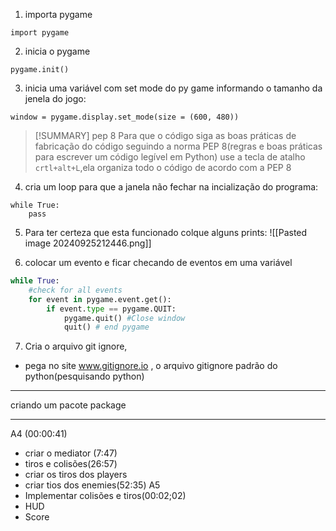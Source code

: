 1. importa pygame
```shell
import pygame
```
2. inicia o pygame
```shell
pygame.init()
```
3. inicia uma variável com set mode do py game informando o tamanho da jenela do jogo:
```shell
window = pygame.display.set_mode(size = (600, 480))
```
> [!SUMMARY] pep 8
> Para que o código siga as boas práticas de fabricação do código seguindo a norma PEP 8(regras e boas práticas para escrever um código legível em Python) use a tecla de atalho ``crtl+alt+L``,ela organiza todo o código de acordo com a PEP 8

4. cria um loop para que a janela não fechar na incialização do programa:
```
while True:
	pass
```
5.  Para ter certeza que esta funcionado colque alguns prints:
![[Pasted image 20240925212446.png]]

6. colocar um evento e ficar checando de eventos em uma variável
```python
while True:
	#check for all events
	for event in pygame.event.get():
		if event.type == pygame.QUIT:
			pygame.quit() #Close window
			quit() # end pygame
```

7. Cria o arquivo git ignore,
- pega no site www.gitignore.io , o arquivo gitignore padrão do python(pesquisando python)
----
criando um pacote package

---
A4 (00:00:41)
- criar o mediator (7:47)
- tiros e colisões(26:57)
-  criar os tiros dos players
- criar tios dos enemies(52:35)
A5
- Implementar colisões e tiros(00:02;02)
- HUD
- Score